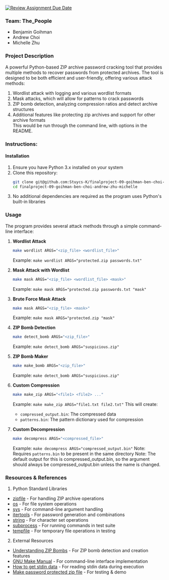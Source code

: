 [![Review Assignment Due Date](https://classroom.github.com/assets/deadline-readme-button-22041afd0340ce965d47ae6ef1cefeee28c7c493a6346c4f15d667ab976d596c.svg)](https://classroom.github.com/a/am3xLbu5)

### Team: The_People
- Benjamin Goihman
- Andrew Choi
- Michelle Zhu
       
### Project Description

A powerful Python-based ZIP archive password cracking tool that provides multiple methods to recover passwords from protected archives. The tool is designed to be both efficient and user-friendly, offering various attack methods:
1. Wordlist attack with logging and various wordlist formats  
2. Mask attacks, which will allow for patterns to crack passwords  
3. ZIP bomb detection, analyzing compression ratios and detect archive structures
4. Additional features like protecting zip archives and support for other archive formats  
This would be run through the command line, with options in the README.
  
### Instructions:

#### Installation
1. Ensure you have Python 3.x installed on your system
2. Clone this repository:
   ```bash
   git clone git@github.com:Stuycs-K/finalproject-09-goihman-ben-choi-andrew-zhu-michelle.git
   cd finalproject-09-goihman-ben-choi-andrew-zhu-michelle
   ```
3. No additional dependencies are required as the program uses Python's built-in libraries

### Usage

The program provides several attack methods through a simple command-line interface:

1. **Wordlist Attack**
   ```bash
   make wordlist ARGS="<zip_file> <wordlist_file>"
   ```
   Example: `make wordlist ARGS="protected.zip passwords.txt"`

2. **Mask Attack with Wordlist**
   ```bash
   make mask ARGS="<zip_file> <wordlist_file> <mask>"
   ```
   Example: `make mask ARGS="protected.zip passwords.txt "mask"`

3. **Brute Force Mask Attack**
   ```bash
   make mask ARGS="<zip_file> <mask>"
   ```
   Example: `make mask ARGS="protected.zip "mask"`

4. **ZIP Bomb Detection**
   ```bash
   make detect_bomb ARGS="<zip_file>"
   ```
   Example: `make detect_bomb ARGS="suspicious.zip"`

5. **ZIP Bomb Maker**
    ```bash
   make make_bomb ARGS="<zip_file>"
   ```
   Example: `make detect_bomb ARGS="suspicious.zip"`

6. **Custom Compression**
    ```bash
   make make_zip ARGS="<file1> <file2> ..."
   ```
   Example: `make make_zip ARGS="file1.txt file2.txt"`
   This will create:
   - `compressed_output.bin`: The compressed data
   - `patterns.bin`: The pattern dictionary used for compression

7. **Custom Decompression**
    ```bash
   make decompress ARGS="<compressed_file>"
   ```
   Example: `make decompress ARGS="compressed_output.bin"`
   Note: Requires `patterns.bin` to be present in the same directory
   Note: The default output for this is compressed_output.bin, so the argument should always be compressed_output.bin unless the name is changed.

### Resources & References

1. Python Standard Libraries
- [zipfile](https://docs.python.org/3/library/zipfile.html) - For handling ZIP archive operations
- [os](https://docs.python.org/3/library/os.html) - For file system operations
- [sys](https://docs.python.org/3/library/sys.html) - For command-line argument handling
- [itertools](https://docs.python.org/3/library/itertools.html) - For password generation and combinations
- [string](https://docs.python.org/3/library/string.html) - For character set operations
- [subprocess](https://docs.python.org/3/library/subprocess.html) - For running commands in test suite
- [tempfile](https://docs.python.org/3/library/tempfile.html) - For temporary file operations in testing

2. External Resources
- [Understanding ZIP Bombs](https://www.microsoft.com/en-us/windows/learning-center/what-is-a-zip-bomb) - For ZIP bomb detection and creation features
- [GNU Make Manual](https://www.gnu.org/software/make/manual/make.html) - For command-line interface implementation
- [How to get stdin data](https://stackoverflow.com/questions/3762881/how-do-i-check-if-stdin-has-some-data) - For reading stdin data during execution
- [Make password protected zip file](https://discussions.apple.com/thread/255212512?sortBy=rank) - For testing & demo